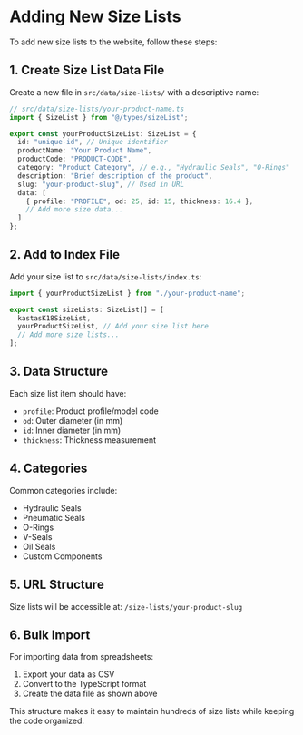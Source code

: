 
# Adding New Size Lists

To add new size lists to the website, follow these steps:

## 1. Create Size List Data File

Create a new file in `src/data/size-lists/` with a descriptive name:

```typescript
// src/data/size-lists/your-product-name.ts
import { SizeList } from "@/types/sizeList";

export const yourProductSizeList: SizeList = {
  id: "unique-id", // Unique identifier
  productName: "Your Product Name",
  productCode: "PRODUCT-CODE",
  category: "Product Category", // e.g., "Hydraulic Seals", "O-Rings"
  description: "Brief description of the product",
  slug: "your-product-slug", // Used in URL
  data: [
    { profile: "PROFILE", od: 25, id: 15, thickness: 16.4 },
    // Add more size data...
  ]
};
```

## 2. Add to Index File

Add your size list to `src/data/size-lists/index.ts`:

```typescript
import { yourProductSizeList } from "./your-product-name";

export const sizeLists: SizeList[] = [
  kastasK18SizeList,
  yourProductSizeList, // Add your size list here
  // Add more size lists...
];
```

## 3. Data Structure

Each size list item should have:
- `profile`: Product profile/model code
- `od`: Outer diameter (in mm)
- `id`: Inner diameter (in mm) 
- `thickness`: Thickness measurement

## 4. Categories

Common categories include:
- Hydraulic Seals
- Pneumatic Seals
- O-Rings
- V-Seals
- Oil Seals
- Custom Components

## 5. URL Structure

Size lists will be accessible at: `/size-lists/your-product-slug`

## 6. Bulk Import

For importing data from spreadsheets:
1. Export your data as CSV
2. Convert to the TypeScript format
3. Create the data file as shown above

This structure makes it easy to maintain hundreds of size lists while keeping the code organized.
